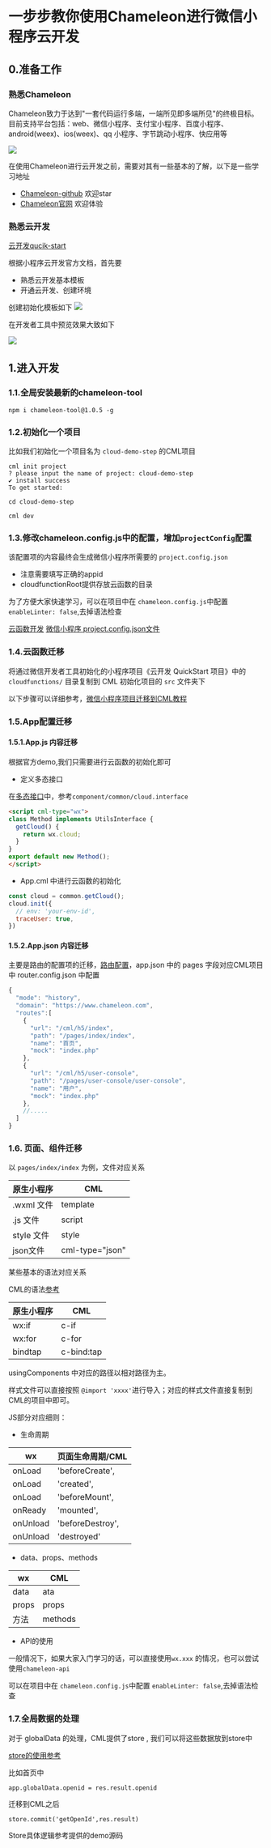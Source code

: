 
# 一步步教你使用Chameleon进行微信小程序云开发

## 0.准备工作

### 熟悉Chameleon
Chameleon致力于达到"一套代码运行多端，一端所见即多端所见"的终极目标。
目前支持平台包括：web、微信小程序、支付宝小程序、百度小程序、android(weex)、ios(weex)、qq 小程序、字节跳动小程序、快应用等

![](./mvvm-tongyi.png)

在使用Chameleon进行云开发之前，需要对其有一些基本的了解，以下是一些学习地址

* [Chameleon-github](https://github.com/didi/chameleon) 欢迎star
* [Chameleon官网](https://cmljs.org/) 欢迎体验

### 熟悉云开发

[云开发qucik-start](https://developers.weixin.qq.com/miniprogram/dev/wxcloud/basis/quickstart.html)

根据小程序云开发官方文档，首先要
* 熟悉云开发基本模板
* 开通云开发、创建环境

创建初始化模板如下
![](./init-cloud-demo.png)

在开发者工具中预览效果大致如下

![](./result.png)

## 1.进入开发

### 1.1.全局安装最新的chameleon-tool

```
npm i chameleon-tool@1.0.5 -g
```

### 1.2.初始化一个项目
比如我们初始化一个项目名为 `cloud-demo-step` 的CML项目

```
cml init project
? please input the name of project: cloud-demo-step
✔ install success
To get started:

cd cloud-demo-step

cml dev

```

### 1.3.修改chameleon.config.js中的配置，增加`projectConfig`配置

该配置项的内容最终会生成微信小程序所需要的 `project.config.json`
* 注意需要填写正确的appid
* cloudfunctionRoot提供存放云函数的目录

为了方便大家快速学习，可以在项目中在 `chameleon.config.js`中配置 `enableLinter: false`,去掉语法检查

[云函数开发](https://developers.weixin.qq.com/miniprogram/dev/wxcloud/guide/functions/getting-started.html)
[微信小程序 project.config.json文件](https://developers.weixin.qq.com/miniprogram/dev/devtools/projectconfig.html)

### 1.4.云函数迁移

将通过微信开发者工具初始化的小程序项目《云开发 QuickStart 项目》中的`cloudfunctions/` 目录复制到 CML 初始化项目的 `src` 文件夹下

以下步骤可以详细参考，[微信小程序项目迁移到CML教程]([https://cmljs.org/docs/migrate-wx-to-cml.html#%E8%BF%81%E7%A7%BB%E5%BE%AE%E4%BF%A1%E5%B0%8F%E7%A8%8B%E5%BA%8F%E9%A1%B9%E7%9B%AE%E5%88%B0-cml](https://cmljs.org/docs/migrate-wx-to-cml.html#迁移微信小程序项目到-cml))

### 1.5.App配置迁移

#### 1.5.1.App.js 内容迁移

根据官方demo,我们只需要进行云函数的初始化即可

* 定义多态接口

在[多态接口](https://cmljs.org/docs/poly.html#%E5%A4%9A%E6%80%81%E6%8E%A5%E5%8F%A3)中，参考`component/common/cloud.interface`


```html
<script cml-type="wx">
class Method implements UtilsInterface {
  getCloud() {
    return wx.cloud;
  }
}
export default new Method();
</script>
```

* App.cml 中进行云函数的初始化

```javascript
const cloud = common.getCloud();
cloud.init({
  // env: 'your-env-id',
  traceUser: true,
})
```

#### 1.5.2.App.json 内容迁移

主要是路由的配置项的迁移，[路由配置](https://cmljs.org/docs/config.html#%E8%B7%AF%E7%94%B1%E9%85%8D%E7%BD%AE%E6%96%87%E4%BB%B6)，app.json 中的 pages 字段对应CML项目中 router.config.json 中配置

```javascript
{
  "mode": "history",
  "domain": "https://www.chameleon.com",
  "routes":[
    {
      "url": "/cml/h5/index",
      "path": "/pages/index/index",
      "name": "首页",
      "mock": "index.php"
    },
    {
      "url": "/cml/h5/user-console",
      "path": "/pages/user-console/user-console",
      "name": "用户",
      "mock": "index.php"
    },
    //.....
  ]
}
```

### 1.6. 页面、组件迁移
以 `pages/index/index` 为例，文件对应关系

| 原生小程序 | CML             |
| ---------- | --------------- |
| .wxml 文件 | template        |
| .js 文件   | script          |
| style 文件 | style           |
| json文件   | cml-type="json" |

某些基本的语法对应关系

CML的语法[参考](https://cmljs.org/docs/cml.html)

| 原生小程序 | CML        |
| ---------- | ---------- |
| wx:if      | c-if       |
| wx:for     | c-for      |
| bindtap    | c-bind:tap |

usingComponents 中对应的路径以相对路径为主。

样式文件可以直接按照 `@import 'xxxx'`进行导入；对应的样式文件直接复制到CML的项目中即可。

JS部分对应细则：

* 生命周期

| wx       | 页面生命周期/CML |
| -------- | ---------------- |
| onLoad   | 'beforeCreate',  |
| onLoad   | 'created',       |
| onLoad   | 'beforeMount',   |
| onReady  | 'mounted',       |
| onUnload | 'beforeDestroy', |
| onUnload | 'destroyed'      |

* data、props、methods

| wx    | CML     |
| ----- | ------- |
| data  | ata     |
| props | props   |
| 方法  | methods |

* API的使用

一般情况下，如果大家入门学习的话，可以直接使用`wx.xxx` 的情况，也可以尝试使用`chameleon-api`

可以在项目中在 `chameleon.config.js`中配置 `enableLinter: false`,去掉语法检查


### 1.7.全局数据的处理

对于 globalData 的处理，CML提供了store , 我们可以将这些数据放到store中

[store的使用参考](https://cmljs.org/docs/store.html)

比如首页中
```
app.globalData.openid = res.result.openid
```

迁移到CML之后
```
store.commit('getOpenId',res.result)
```

Store具体逻辑参考提供的demo源码







